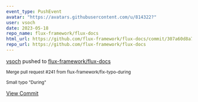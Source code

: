 ```yaml
---
event_type: PushEvent
avatar: "https://avatars.githubusercontent.com/u/814322?"
user: vsoch
date: 2023-05-18
repo_name: flux-framework/flux-docs
html_url: https://github.com/flux-framework/flux-docs/commit/307a60d8a73dde4c6f644d0d5e62a1891444414e
repo_url: https://github.com/flux-framework/flux-docs
---
```


<a href='https://github.com/vsoch' target='_blank'>vsoch</a> pushed to <a href='https://github.com/flux-framework/flux-docs' target='_blank'>flux-framework/flux-docs</a>

<small>Merge pull request #241 from flux-framework/fix-typo-during

Small typo "During"</small>

<a href='https://github.com/flux-framework/flux-docs/commit/307a60d8a73dde4c6f644d0d5e62a1891444414e' target='_blank'>View Commit</a>